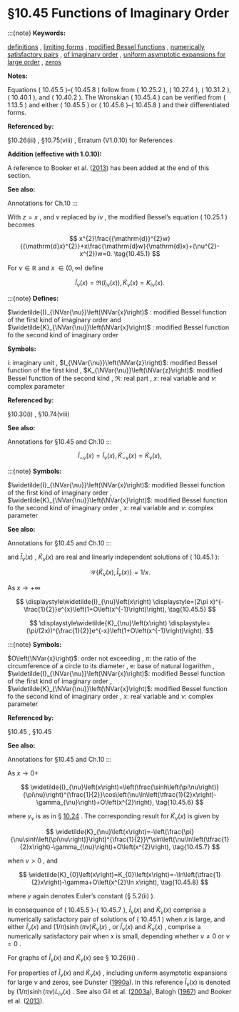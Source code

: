 # §10.45 Functions of Imaginary Order

:::{note}
**Keywords:**

[definitions](http://dlmf.nist.gov/search/search?q=definitions) , [limiting forms](http://dlmf.nist.gov/search/search?q=limiting%20forms) , [modified Bessel functions](http://dlmf.nist.gov/search/search?q=modified%20Bessel%20functions) , [numerically satisfactory pairs](http://dlmf.nist.gov/search/search?q=numerically%20satisfactory%20pairs) , [of imaginary order](http://dlmf.nist.gov/search/search?q=of%20imaginary%20order) , [uniform asymptotic expansions for large order](http://dlmf.nist.gov/search/search?q=uniform%20asymptotic%20expansions%20for%20large%20order) , [zeros](http://dlmf.nist.gov/search/search?q=zeros)

**Notes:**

Equations ( 10.45.5 )–( 10.45.8 ) follow from ( 10.25.2 ), ( 10.27.4 ), ( 10.31.2 ), ( 10.40.1 ), and ( 10.40.2 ). The Wronskian ( 10.45.4 ) can be verified from ( 1.13.5 ) and either ( 10.45.5 ) or ( 10.45.6 )–( 10.45.8 ) and their differentiated forms.

**Referenced by:**

§10.26(iii) , §10.75(viii) , Erratum (V1.0.10) for References

**Addition (effective with 1.0.10):**

A reference to Booker et al. ([2013](./bib/B.html#bib2715 "Bounds and algorithms for the K -Bessel function of imaginary order")) has been added at the end of this section.

**See also:**

Annotations for Ch.10
:::

With $z=x$ , and $\nu$ replaced by $i\nu$ , the modified Bessel’s equation ( 10.25.1 ) becomes


<a id="E1"></a>
$$
x^{2}\frac{{\mathrm{d}}^{2}w}{{\mathrm{d}x}^{2}}+x\frac{\mathrm{d}w}{\mathrm{d}x}+(\nu^{2}-x^{2})w=0. \tag{10.45.1}
$$

For $\nu\in\mathbb{R}$ and $x$ $\in(0,\infty)$ define

<a id="Sx2.EGx1"></a>

$$
\displaystyle\widetilde{I}_{\nu}\left(x\right) \displaystyle=\Re\left(I_{i\nu}\left(x\right)\right), \displaystyle\widetilde{K}_{\nu}\left(x\right) \displaystyle=K_{i\nu}\left(x\right). \tag{10.45.2}
$$

:::{note}
**Defines:**

$\widetilde{I}_{\NVar{\nu}}\left(\NVar{x}\right)$ : modified Bessel function of the first kind of imaginary order and $\widetilde{K}_{\NVar{\nu}}\left(\NVar{x}\right)$ : modified Bessel function fo the second kind of imaginary order

**Symbols:**

$\mathrm{i}$: imaginary unit , $I_{\NVar{\nu}}\left(\NVar{z}\right)$: modified Bessel function of the first kind , $K_{\NVar{\nu}}\left(\NVar{z}\right)$: modified Bessel function of the second kind , $\Re$: real part , $x$: real variable and $\nu$: complex parameter

**Referenced by:**

§10.30(i) , §10.74(viii)

**See also:**

Annotations for §10.45 and Ch.10
:::

$$
\displaystyle\widetilde{I}_{-\nu}\left(x\right) \displaystyle=\widetilde{I}_{\nu}\left(x\right), \displaystyle\widetilde{K}_{-\nu}\left(x\right) \displaystyle=\widetilde{K}_{\nu}\left(x\right), \tag{10.45.3}
$$

:::{note}
**Symbols:**

$\widetilde{I}_{\NVar{\nu}}\left(\NVar{x}\right)$: modified Bessel function of the first kind of imaginary order , $\widetilde{K}_{\NVar{\nu}}\left(\NVar{x}\right)$: modified Bessel function fo the second kind of imaginary order , $x$: real variable and $\nu$: complex parameter

**See also:**

Annotations for §10.45 and Ch.10
:::

and $\widetilde{I}_{\nu}\left(x\right)$ , $\widetilde{K}_{\nu}\left(x\right)$ are real and linearly independent solutions of ( 10.45.1 ):


<a id="E4"></a>
$$
\mathscr{W}\left\{\widetilde{K}_{\nu}\left(x\right),\widetilde{I}_{\nu}\left(x\right)\right\}=1/x. \tag{10.45.4}
$$

As $x\to+\infty$

<a id="E5"></a>

<a id="Ex1"></a>
$$
\displaystyle\widetilde{I}_{\nu}\left(x\right) \displaystyle=(2\pi x)^{-\frac{1}{2}}e^{x}\left(1+O\left(x^{-1}\right)\right), \tag{10.45.5}
$$

<a id="Ex2"></a>
$$
\displaystyle\widetilde{K}_{\nu}\left(x\right) \displaystyle=(\pi/(2x))^{\frac{1}{2}}e^{-x}\left(1+O\left(x^{-1}\right)\right).
$$

:::{note}
**Symbols:**

$O\left(\NVar{x}\right)$: order not exceeding , $\pi$: the ratio of the circumference of a circle to its diameter , $\mathrm{e}$: base of natural logarithm , $\widetilde{I}_{\NVar{\nu}}\left(\NVar{x}\right)$: modified Bessel function of the first kind of imaginary order , $\widetilde{K}_{\NVar{\nu}}\left(\NVar{x}\right)$: modified Bessel function fo the second kind of imaginary order , $x$: real variable and $\nu$: complex parameter

**Referenced by:**

§10.45 , §10.45

**See also:**

Annotations for §10.45 and Ch.10
:::

As $x\to 0+$


<a id="E6"></a>
$$
\widetilde{I}_{\nu}\left(x\right)=\left(\frac{\sinh\left(\pi\nu\right)}{\pi\nu}\right)^{\frac{1}{2}}\cos\left(\nu\ln\left(\tfrac{1}{2}x\right)-\gamma_{\nu}\right)+O\left(x^{2}\right), \tag{10.45.6}
$$

where $\gamma_{\nu}$ is as in § [10.24](./10.24.md "§10.24 Functions of Imaginary Order ‣ Bessel and Hankel Functions ‣ Chapter 10 Bessel Functions") . The corresponding result for $\widetilde{K}_{\nu}\left(x\right)$ is given by


<a id="E7"></a>
$$
\widetilde{K}_{\nu}\left(x\right)=-\left(\frac{\pi}{\nu\sinh\left(\pi\nu\right)}\right)^{\frac{1}{2}}\*\sin\left(\nu\ln\left(\tfrac{1}{2}x\right)-\gamma_{\nu}\right)+O\left(x^{2}\right), \tag{10.45.7}
$$

when $\nu>0$ , and


<a id="E8"></a>
$$
\widetilde{K}_{0}\left(x\right)=K_{0}\left(x\right)=-\ln\left(\tfrac{1}{2}x\right)-\gamma+O\left(x^{2}\ln x\right), \tag{10.45.8}
$$

where $\gamma$ again denotes Euler’s constant (§ 5.2(ii) ).

In consequence of ( 10.45.5 )–( 10.45.7 ), $\widetilde{I}_{\nu}\left(x\right)$ and $\widetilde{K}_{\nu}\left(x\right)$ comprise a numerically satisfactory pair of solutions of ( 10.45.1 ) when $x$ is large, and either $\widetilde{I}_{\nu}\left(x\right)$ and $(1/\pi)\sinh\left(\pi\nu\right)\widetilde{K}_{\nu}\left(x\right)$ , or $\widetilde{I}_{\nu}\left(x\right)$ and $\widetilde{K}_{\nu}\left(x\right)$ , comprise a numerically satisfactory pair when $x$ is small, depending whether $\nu\neq 0$ or $\nu=0$ .

For graphs of $\widetilde{I}_{\nu}\left(x\right)$ and $\widetilde{K}_{\nu}\left(x\right)$ see § 10.26(iii) .

For properties of $\widetilde{I}_{\nu}\left(x\right)$ and $\widetilde{K}_{\nu}\left(x\right)$ , including uniform asymptotic expansions for large $\nu$ and zeros, see Dunster ([1990a](./bib/D.html#bib696 "Bessel functions of purely imaginary order, with an application to second-order linear differential equations having a large parameter")). In this reference $\widetilde{I}_{\nu}\left(x\right)$ is denoted by $(1/\pi)\sinh\left(\pi\nu\right)L_{i\nu}(x)$ . See also Gil et al. ([2003a](./bib/G.html#bib926 "Computation of the modified Bessel function of the third kind of imaginary orders: Uniform Airy-type asymptotic expansion")), Balogh ([1967](./bib/B.html#bib2714 "Asymptotic expansions of the modified Bessel function of the third kind of imaginary order")) and Booker et al. ([2013](./bib/B.html#bib2715 "Bounds and algorithms for the K -Bessel function of imaginary order")).
